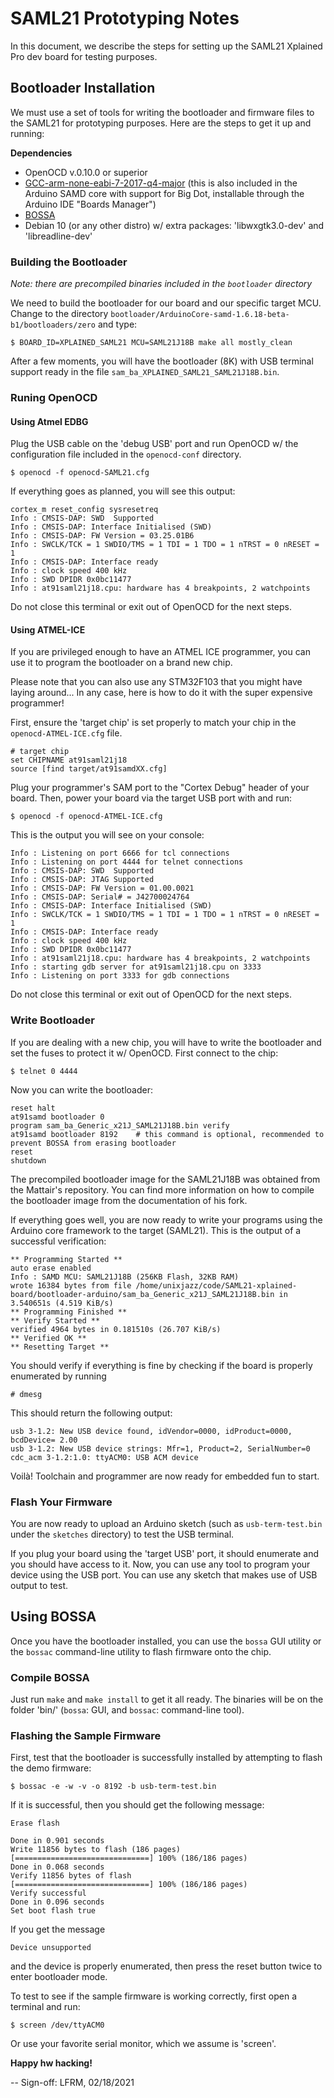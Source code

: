 # SAML21 Prototyping Notes

In this document, we describe the steps for setting up the SAML21 Xplained Pro dev board for testing purposes.

## Bootloader Installation

We must use a set of tools for writing the bootloader and firmware files to the SAML21 for prototyping purposes. Here are the steps to get it up and running:

**Dependencies**

- OpenOCD v.0.10.0 or superior
- [GCC-arm-none-eabi-7-2017-q4-major](https://developer.arm.com/tools-and-software/open-source-software/developer-tools/gnu-toolchain/gnu-rm/downloads) (this is also included in the Arduino SAMD core with support for Big Dot, installable through the Arduino IDE "Boards Manager")
- [BOSSA](https://github.com/shumatech/BOSSA/releases)
- Debian 10 (or any other distro) w/ extra packages: 'libwxgtk3.0-dev' and 'libreadline-dev'

### Building the Bootloader

*Note: there are precompiled binaries included in the `bootloader` directory*

We need to build the bootloader for our board and our specific target MCU. Change to the directory `bootloader/ArduinoCore-samd-1.6.18-beta-b1/bootloaders/zero` and type:

```
$ BOARD_ID=XPLAINED_SAML21 MCU=SAML21J18B make all mostly_clean
```

After a few moments, you will have the bootloader (8K) with USB terminal support ready in the file `sam_ba_XPLAINED_SAML21_SAML21J18B.bin`.

### Runing OpenOCD

#### Using Atmel EDBG

Plug the USB cable on the 'debug USB' port and run OpenOCD w/ the configuration file included in the `openocd-conf` directory.

```
$ openocd -f openocd-SAML21.cfg
```
If everything goes as planned, you will see this output:

```
cortex_m reset_config sysresetreq
Info : CMSIS-DAP: SWD  Supported
Info : CMSIS-DAP: Interface Initialised (SWD)
Info : CMSIS-DAP: FW Version = 03.25.01B6
Info : SWCLK/TCK = 1 SWDIO/TMS = 1 TDI = 1 TDO = 1 nTRST = 0 nRESET = 1
Info : CMSIS-DAP: Interface ready
Info : clock speed 400 kHz
Info : SWD DPIDR 0x0bc11477
Info : at91saml21j18.cpu: hardware has 4 breakpoints, 2 watchpoints
```

Do not close this terminal or exit out of OpenOCD for the next steps. 

#### Using ATMEL-ICE

If you are privileged enough to have an ATMEL ICE programmer, you can use it to program the bootloader on a brand new chip. 

Please note that you can also use any STM32F103 that you might have laying around... 
In any case, here is how to do it with the super expensive programmer!

First, ensure the 'target chip' is set properly to match your chip in the `openocd-ATMEL-ICE.cfg` file.

```T
# target chip
set CHIPNAME at91saml21j18
source [find target/at91samdXX.cfg]
```

 Plug your programmer's SAM port to the "Cortex Debug" header of your board. Then, power your board via the target USB port with and run:

```
$ openocd -f openocd-ATMEL-ICE.cfg
```

This is the output you will see on your console:

```
Info : Listening on port 6666 for tcl connections
Info : Listening on port 4444 for telnet connections
Info : CMSIS-DAP: SWD  Supported
Info : CMSIS-DAP: JTAG Supported
Info : CMSIS-DAP: FW Version = 01.00.0021
Info : CMSIS-DAP: Serial# = J42700024764
Info : CMSIS-DAP: Interface Initialised (SWD)
Info : SWCLK/TCK = 1 SWDIO/TMS = 1 TDI = 1 TDO = 1 nTRST = 0 nRESET = 1
Info : CMSIS-DAP: Interface ready
Info : clock speed 400 kHz
Info : SWD DPIDR 0x0bc11477
Info : at91saml21j18.cpu: hardware has 4 breakpoints, 2 watchpoints
Info : starting gdb server for at91saml21j18.cpu on 3333
Info : Listening on port 3333 for gdb connections
```

Do not close this terminal or exit out of OpenOCD for the next steps.

### Write Bootloader

If you are dealing with a new chip, you will have to write the bootloader and set the fuses to protect it w/ OpenOCD. First connect to the chip:

```
$ telnet 0 4444 
```
Now you can write the bootloader:

```
reset halt
at91samd bootloader 0
program sam_ba_Generic_x21J_SAML21J18B.bin verify
at91samd bootloader 8192	# this command is optional, recommended to prevent BOSSA from erasing bootloader
reset
shutdown
```
The precompiled bootloader image for the SAML21J18B was obtained from the Mattair's repository. You can find more information on how to compile the bootloader image from the documentation of his fork.

If everything goes well, you are now ready to write your programs using the Arduino core framework to the target (SAML21). This is the output of a successful verification:

```
** Programming Started **
auto erase enabled
Info : SAMD MCU: SAML21J18B (256KB Flash, 32KB RAM)
wrote 16384 bytes from file /home/unixjazz/code/SAML21-xplained-board/bootloader-arduino/sam_ba_Generic_x21J_SAML21J18B.bin in 3.540651s (4.519 KiB/s)
** Programming Finished **
** Verify Started **
verified 4964 bytes in 0.181510s (26.707 KiB/s)
** Verified OK **
** Resetting Target **
```

You should verify if everything is fine by checking if the board is properly enumerated by running

```
# dmesg
```

This should return the following output:

```
usb 3-1.2: New USB device found, idVendor=0000, idProduct=0000, bcdDevice= 2.00
usb 3-1.2: New USB device strings: Mfr=1, Product=2, SerialNumber=0
cdc_acm 3-1.2:1.0: ttyACM0: USB ACM device
```

Voilà! Toolchain and programmer are now ready for embedded fun to start.

### Flash Your Firmware

You are now ready to upload an Arduino sketch (such as `usb-term-test.bin` under the `sketches` directory) to test the USB terminal.

If you plug your board using the 'target USB' port, it should enumerate and you should have access to it. Now, you can use any tool to program your device using the USB port. You can use any sketch that makes use of USB output to test.

## Using BOSSA

Once you have the bootloader installed, you can use the `bossa` GUI utility or the `bossac` command-line utility to flash firmware onto the chip.

### Compile BOSSA

Just run `make` and `make install` to get it all ready. The binaries will be on the folder 'bin/' (`bossa`: GUI, and `bossac`: command-line tool).

### Flashing the Sample Firmware

First, test that the bootloader is successfully installed by attempting to flash the demo firmware:

```
$ bossac -e -w -v -o 8192 -b usb-term-test.bin
```

If it is successful, then you should get the following message:

```
Erase flash

Done in 0.901 seconds
Write 11856 bytes to flash (186 pages)
[==============================] 100% (186/186 pages)
Done in 0.068 seconds
Verify 11856 bytes of flash
[==============================] 100% (186/186 pages)
Verify successful
Done in 0.096 seconds
Set boot flash true
```

If you get the message

```
Device unsupported
```

and the device is properly enumerated, then press the reset button twice to enter bootloader mode.

To test to see if the sample firmware is working correctly, first open a terminal and run:

```
$ screen /dev/ttyACM0
```

Or use your favorite serial monitor, which we assume is 'screen'.

__Happy hw hacking!__

-- Sign-off: LFRM, 02/18/2021
